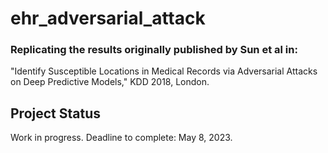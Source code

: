 # ehr_adversarial_attack
### Replicating the results originally published by Sun et al in:
"Identify Susceptible Locations in Medical Records via
Adversarial Attacks on Deep Predictive Models," KDD 2018, London.

## Project Status
Work in progress. Deadline to complete: May 8, 2023.


### 
